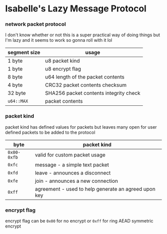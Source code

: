# Isabelle's Lazy Message Protocol

### network packet protocol

I don't know whether or not this is a super practical way of doing things
but I'm lazy and it seems to work so gonna roll with it lol

| segment size | usage                                      |
|--------------|--------------------------------------------|
| 1 byte       | u8 packet kind                             |
| 1 byte       | u8 encrypt flag                            |
| 8 byte       | u64 length of the packet contents          |
| 4 byte       | CRC32 packet contents checksum             |
| 32 byte      | SHA256 packet contents integrity check     |
| `u64::MAX`   | packet contents                            |

### packet kind

packet kind has defined values for packets but leaves many open for user defined packets to be added to the protocol

| byte        | packet kind                                          |
| ----------- | ---------------------------------------------------- |
| `0x00-0xfb` | valid for custom packet usage                        |
| `0xfc`      | message - a simple text packet                       |
| `0xfd`      | leave - announces a disconnect                       |
| `0xfe`      | join - announces a new connection                    |
| `0xff`      | agreement - used to help generate an agreed upon key |

### encrypt flag

encrypt flag can be `0x00` for no encrypt or `0xff` for ring AEAD symmetric encrypt


